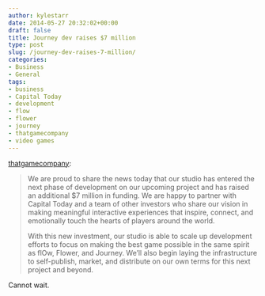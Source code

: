 ```yaml
---
author: kylestarr
date: 2014-05-27 20:32:02+00:00
draft: false
title: Journey dev raises $7 million
type: post
slug: /journey-dev-raises-7-million/
categories:
- Business
- General
tags:
- business
- Capital Today
- development
- flow
- flower
- journey
- thatgamecompany
- video games
---
```


[thatgamecompany](http://thatgamecompany.com/general/7m-raised/):

> We are proud to share the news today that our studio has entered the next phase of development on our upcoming project and has raised an additional $7 million in funding. We are happy to partner with Capital Today and a team of other investors who share our vision in making meaningful interactive experiences that inspire, connect, and emotionally touch the hearts of players around the world.
>
> With this new investment, our studio is able to scale up development efforts to focus on making the best game possible in the same spirit as flOw, Flower, and Journey. We’ll also begin laying the infrastructure to self-publish, market, and distribute on our own terms for this next project and beyond.

Cannot wait.
